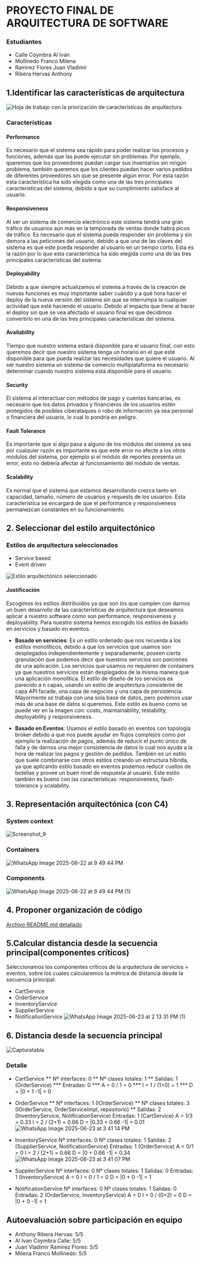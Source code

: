 # PROYECTO FINAL DE ARQUITECTURA DE SOFTWARE

### Estudiantes
* Calle Coymbra Al Ivan
* Mollinedo Franco Milena
* Ramirez Flores Juan Vladimir
* Ribera Hervas Anthony

## 1.​ Identificar las características de arquitectura

![Hoja de trabajo con la priorización de características de arquitectura](./images/caracteristicas-arquitectura.png)

### Características
#### Performance
Es necesario que el sistema sea rápido para poder realizar los procesos y funciones, además que las puede ejecutar sin problemas. Por ejemplo, queremos que los proveedores puedan cargar sus inventarios sin ningún problema, también queremos que los clientes puedan hacer varios pedidos de diferentes proveedores sin que se presente algún error. Por esta razón esta característica ha sido elegida como una de las tres principales características del sistema, debido a que su cumplimiento satisface al usuario.

#### Responsiveness
Al ser un sistema de comercio electrónico este sistema tendrá una gran tráfico de usuarios aún más en la temporada de ventas donde habrá picos de tráfico. Es necesario que el sistema pueda responder sin problema y sin demora a las peticiones del usuario, debido a que una de las claves del sistema es que este pueda responder al usuario en un tiempo corto. Esta es la razón por lo que esta característica ha sido elegida como una de las tres principales características del sistema.

#### Deployability
Debido a que siempre actualizamos el sistema a través de la creación de nuevas funciones es muy importante saber cuándo y a qué hora hacer el deploy de la nueva versión del sistema sin que se interrumpa la cualquier actividad que esté haciendo el usuario. Debido al impacto que tiene al hacer el deploy sin que se vea afectado el usuario final es que decidimos convertirlo en una de las tres principales características del sistema.

#### Availability
Tiempo que nuestro sistema estará disponible para el usuario final, con esto queremos decir que nuestro sistema tenga un horario en el que esté disponible para que pueda realizar las necesidades que quiere el usuario. Al ser nuestro sistema un sistema de comercio multiplataforma es necesario determinar cuando nuestro sistema está disponible para el usuario.

#### Security
El sistema al interactuar con métodos de pago y cuentas bancarias, es necesario que los datos privados y financieros de los usuarios estén protegidos de posibles ciberataques o robo de información ya sea personal o financiera del usuario, lo cual lo pondría en peligro.

#### Fault Tolerance
Es importante que si algo pasa a alguno de los módulos del sistema ya sea por cualquier razón es importante es que este error no afecte a los otros módulos del sistema, por ejemplo si el módulo de reportes presenta un error, esto no debería afectar al funcionamiento del módulo de ventas.

#### Scalability
Es normal que el sistema que estamos desarrollando crezca tanto en capacidad, tamaño, número de usuarios y requests de los usuarios. Esta característica se encargará de que el performance y responsiveness permanezcan constantes en su funcionamiento.

## 2.​ Seleccionar del estilo arquitectónico

### Estilos de arquitectura seleccionados
* Service based
* Event driven

![Estilo arquitectónico seleccionado](./images/estilo-arquitectura.png)


#### Justificación
Escogimos los estilos distribuidos ya que son los que cumplen con darnos un buen desarrollo de las características de arquitectura que deseamos aplicar a nuestro software como son performance, responsiveness y deployability. Para nuestro sistema hemos escogido los estilos de basado en servicios y basado en eventos.

* **Basado en servicios**: Es un estilo ordenado que nos recuerda a los estilos monolíticos, debido a que los servicios que usamos son desplegados independientemente y separadamente, poseen cierta granulación que podemos decir que nuestros servicios son porciones de una aplicación. Los servicios que usamos no requieren de containers ya que nuestros servicios están desplegados de la misma manera que una aplicación monolítica. El estilo de diseño de los servicios es parecido a n capas, usando un estilo de arquitectura consistente  de capa API facade, una capa de negocios y una capa de persistencia. Mayormente se trabaja con una sola base de datos, pero podemos usar más de una base de datos si queremos. Este estilo es bueno como se puede ver en la imagen con: costo, maintainability, testability, deployability y responsiveness.

* **Basado en Eventos**: Usamos el estilo basado en eventos con topología broker debido a que nos puede ayudar en flujos complejos como por ejemplo la realización de pagos, además de reducir el punto único de falla  y de darnos una mejor consistencia de datos lo cual nos ayuda a la hora de realizar los pagos y gestión de pedidos. También es un estilo que suele combinarse con otros estilos creando un estructura híbrida, ya que aplicando estilo basado en eventos podemos reducir cuellos de botellas y provee un buen nivel de respuesta al usuario. Este estilo también es bueno con las características: responsiveness, fault-tolerance y scalability.

## 3.​ Representación arquitectónica (con C4)

### System context
![Screenshot_9](https://github.com/user-attachments/assets/cb828125-425f-45e0-b02a-4dc8858375cc)


### Containers
![WhatsApp Image 2025-06-22 at 9 49 44 PM](https://github.com/user-attachments/assets/43a0190f-94f8-4a39-830c-d987165c29f7)


### Components
![WhatsApp Image 2025-06-22 at 9 49 44 PM (1)](https://github.com/user-attachments/assets/23beb99d-d536-4061-9486-aaf7ccd238ba)


## 4.​ Proponer organización de código

[Archivo README.md detallado](README.md)

## 5.​ Calcular distancia desde la secuencia principal(componentes críticos)

Seleccionamos los componentes críticos de la arquitectura de servicios + eventos, sobre los cuales calcularemos la métrica de distancia desde la secuencia principal:
*	CartService
*	OrderService
*	InventoryService
*	SupplierService
*	NotificationService
![WhatsApp Image 2025-06-23 at 2 13 31 PM (1)](https://github.com/user-attachments/assets/350faa58-e6c2-4509-9e49-f246d02ed9c1)

## 6. Distancia desde la secuencia principal

![Capturatabla](https://github.com/user-attachments/assets/68e9facc-0252-4ac2-99c3-10e63fac0408)


### Detalle
* CartService
** Nº interfaces: 0
** Nº clases totales: 1
** Salidas: 1 (OrderService)
*** Entradas: 0
*** A = 0 / 1 = 0
*** I = 1 / (1+0) = 1
*** D = |0 + 1 -1| = 0

*	OrderService
** Nº interfaces: 1 (IOrderService)
** Nº clases totales: 3 (IOrderService, OrderServiceImpl, repositorio)
** Salidas: 2 (InventoryService, NotificationService)
Entradas: 1 (CartService)
A = 1/3 = 0.33
I = 2 / (2+1) = 0.66
D = |0.33 + 0.66 -1| = 0.01
![WhatsApp Image 2025-06-23 at 3 41 14 PM](https://github.com/user-attachments/assets/4d1d0a20-d263-4df8-9b31-716aaf64e926)

*	InventoryService
Nº interfaces: 0
Nº clases totales: 1
Salidas: 2 (SupplierService, NotificationService)
Entradas: 1 (OrderService)
A = 0/1 = 0
I = 2 / (2+1) = 0.66
D = |0 + 0.66 -1| = 0.34
![WhatsApp Image 2025-06-23 at 3 41 07 PM](https://github.com/user-attachments/assets/3e89c96c-c772-4e4d-a51a-33c4c64fc32f)

*	SupplierService
Nº interfaces: 0
Nº clases totales: 1
Salidas: 0
Entradas: 1 (InventoryService)
A = 0
I = 0 / 1 = 0
D = |0 + 0 -1| = 1

*	NotificationService
Nº interfaces: 0
Nº clases totales: 1
Salidas: 0
Entradas: 2 (OrderService, InventoryService)
A = 0
I = 0 / (0+2) = 0
D = |0 + 0 -1| = 1


## Autoevaluación sobre participación en equipo

* Anthony Ribera Hervas: 5/5
* Al Ivan Coymbra Calle: 5/5
* Juan Vladimir Ramirez Flores: 5/5
* Milena Franco Mollinedo: 5/5
